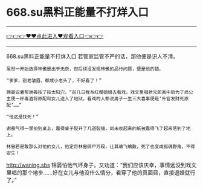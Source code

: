 # 668.su黑料正能量不打烊入口

<hr/><a href="https://github.com/hagrv/fans/issues/1">👉👉👉♥♥点此进入♥观看入口👈👉👉</a><hr/>

668.su黑料正能量不打烊入口
若管家监管不严的话，那他便是识人不清。

    虽然一开始选择林傲是出于无奈，但后续没发现林傲的品行问题，便是他的错。

    “爹爹，别老皱眉，都成小老头了，不好看了！”

    锦晏说着帮谢羲按了按太阳穴，“前几日我与红缨姐姐去看戏，戏文里唱状元郎高中后为了尚公主便一杯毒酒将原配和女儿送入了地狱，看戏的人都说男子一生三大喜事便是‘升官发财死原配’……”

    “他这是找死！”

    谢羲气得一掌拍到桌上，震得桌子裂开了几道裂缝，尚未收起来的纸被震得飞了起来落到了地上。

    林傲若是敢那么对他的女儿，他定将林傲碎尸万段，让其魂飞魄散，死了也变成孤魂野鬼，不得安生！
http://waning.sbs
    锦晏怕他气坏身子，又劝道：“我们应该庆幸，事情远没到戏文里唱的那个地步……好在女儿与他没什么情分，看穿了他的真面目，直接退婚就行了。”
